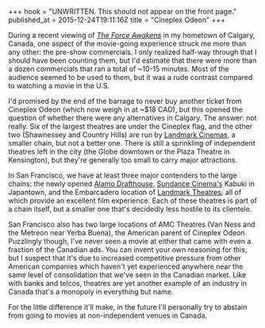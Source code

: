 +++
hook = "UNWRITTEN. This should not appear on the front page."
published_at = 2015-12-24T19:11:16Z
title = "Cineplex Odeon"
+++

During a recent viewing of [_The Force Awakens_][force-awakens] in my hometown
of Calgary, Canada, one aspect of the movie-going experience struck me more
than any other: the pre-show commercials. I only realized half-way through that
I should have been counting them, but I'd estimate that there were more than a
dozen commercials that ran a total of ~10-15 minutes. Most of the audience
seemed to be used to them, but it was a rude contrast compared to watching a
movie in the U.S.

I'd promised by the end of the barrage to never buy another ticket from
Cineplex Odeon (which now weigh in at ~$18 CAD), but this opened the question
of whether there were any alternatives in Calgary. The answer: not really. Six
of the largest theatres are under the Cineplex flag, and the other two
(Shawnessey and Country Hills) are run by [Landmark Cinemas][landmark-cinemas],
a smaller chain, but not a better one. There is still a sprinkling of
independent theatres left in the city (the Globe downtown or the Plaza Theatre
in Kensington), but they're generally too small to carry major attractions.

In San Francisco, we have at least three major contenders to the large chains:
the newly opened [Alamo Drafthouse][alamo-drafthouse], [Sundance
Cinema's][sundance-cinemas] Kabuki in Japantown, and the Embarcadero location
of [Landmark Theatres][landmark-theatres]; all of which provide an excellent
film experience. Each of these theatres is part of a chain itself, but a
smaller one that's decidedly less hostile to its clientele.

San Francisco also has two large locations of AMC Theatres (Van Ness and the
Metreon near Yerba Buena), the American parent of Cineplex Odeon. Puzzlingly
though, I've never seen a movie at either that came with even a fraction of the
Canadian ads. You can invent your own reasoning for this, but I suspect that
it's due to increased competitive pressure from other American companies which
haven't yet experienced anywhere near the same level of consolidation that
we've seen in the Canadian market. Like with banks and telcos, theatres are yet
another example of an industry in Canada that's a monopoly in everything but
name.

For the little difference it'll make, in the future I'll personally try to
abstain from going to movies at non-independent venues in Canada.

[alamo-drafthouse]: https://en.wikipedia.org/wiki/Alamo_Drafthouse_Cinema
[force-awakens]: /fragments/the-force-awakens
[landmark-cinemas]: https://en.wikipedia.org/wiki/Landmark_Cinemas
[landmark-theatres]: https://en.wikipedia.org/wiki/Landmark_Theatres
[sundance-cinemas]: https://en.wikipedia.org/wiki/Sundance_Cinemas
